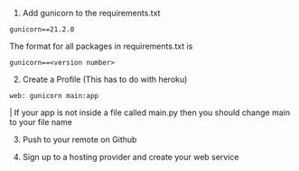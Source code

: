 1. Add gunicorn to the requirements.txt

```
gunicorn==21.2.0
```

The format for all packages in requirements.txt is

```
gunicorn==<version number>

```

2. Create a Profile (This has to do with heroku)

```
web: gunicorn main:app
```

| If your app is not inside a file called main.py then you should change main to your file name

3. Push to your remote on Github

4. Sign up to a hosting provider and create your web service
